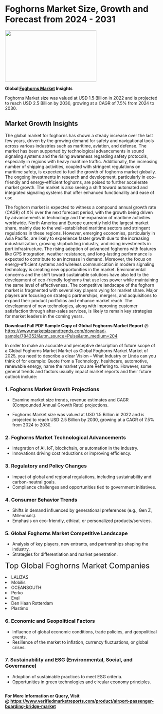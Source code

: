 <H1>Foghorns Market Size, Growth and Forecast from 2024 - 2031</H1><img class="aligncenter size-medium wp-image-584254" src="https://thirdeyenews.in/wp-content/uploads/2024/09/Global-Market-Research-300x168.jpeg" alt="" width="300" height="168" /><p><strong>Global&nbsp;<a href="https://www.marketsizeandtrends.com/download-sample/784352/&amp;utm_source=Pulse&amp;utm_medium=204">Foghorns Market</a> Insights</strong></p><p>Foghorns Market size was valued at USD 1.5 Billion in 2022 and is projected to reach USD 2.5 Billion by 2030, growing at a CAGR of 7.5% from 2024 to 2030.</p><p><h2>Market Growth Insights</h2> <p>The global market for foghorns has shown a steady increase over the last few years, driven by the growing demand for safety and navigational tools across various industries such as maritime, aviation, and defense. The market has been supported by technological advancements in sound signaling systems and the rising awareness regarding safety protocols, especially in regions with heavy maritime traffic. Additionally, the increasing number of shipping activities, coupled with stringent regulations on maritime safety, is expected to fuel the growth of foghorns market globally. The ongoing investments in research and development, particularly in eco-friendly and energy-efficient foghorns, are poised to further accelerate market growth. The market is also seeing a shift toward automated and integrated signaling systems that offer enhanced functionality and ease of use. </p> <p>The foghorn market is expected to witness a compound annual growth rate (CAGR) of X% over the next forecast period, with the growth being driven by advancements in technology and the expansion of maritime activities worldwide. North America and Europe currently hold the largest market share, mainly due to the well-established maritime sectors and stringent regulations in these regions. However, emerging economies, particularly in Asia Pacific, are likely to experience faster growth due to the increasing industrialization, growing shipbuilding industry, and rising investments in port infrastructure. The rising adoption of advanced foghorns with features like GPS integration, weather resistance, and long-lasting performance is expected to contribute to an increase in demand. Moreover, the focus on energy-efficient systems and wireless communication in modern signaling technology is creating new opportunities in the market. Environmental concerns and the shift toward sustainable solutions have also led to the development of eco-friendly foghorns that use less power while maintaining the same level of effectiveness. The competitive landscape of the foghorn market is fragmented with several key players vying for market share. Major players are focusing on strategic partnerships, mergers, and acquisitions to expand their product portfolios and enhance market reach. The development of new technologies, along with improving customer satisfaction through after-sales services, is likely to remain key strategies for market leaders in the coming years. </p><p><span class=""><strong>Download Full PDF Sample Copy of Global Foghorns Market Report</strong> @ <a href="https://www.marketsizeandtrends.com/download-sample/784352/&amp;utm_source=Pulse&amp;utm_medium=204" target="_blank">https://www.marketsizeandtrends.com/download-sample/784352/&amp;utm_source=Pulse&amp;utm_medium=204</a></span></p><p>In order to make an accurate and perceptive description of future scope of a Global&nbsp;Foghorns Market Market as Global&nbsp;Foghorns Market Market of 2025, you need to describe a clear Vision &ndash; What Industry or Linda can you think of for example: Quote from a Technology, healthcare, automotive, renewable energy, name the market you are Reffering to. However, some general trends and factors usually impact market reports and their future outlook include:</p><h3>1.&nbsp;<strong>Foghorns Market Growth Projections</strong></h3><ul><li>Examine market size trends, revenue estimates and CAGR (Compounded Annual Growth Rate) projections.</li><li><p>Foghorns Market size was valued at USD 1.5 Billion in 2022 and is projected to reach USD 2.5 Billion by 2030, growing at a CAGR of 7.5% from 2024 to 2030.</p></li></ul><h3>2.&nbsp;<strong>Foghorns Market Technological Advancements</strong></h3><ul><li>Integration of AI, IoT, blockchain, or automation in the industry.</li><li>Innovations driving cost reductions or improving efficiency.</li></ul><h3>3.&nbsp;<strong>Regulatory and Policy Changes</strong></h3><ul><li>Impact of global and regional regulations, including sustainability and carbon-neutral goals.</li><li>Compliance challenges and opportunities tied to government initiatives.</li></ul><h3>4.&nbsp;<strong>Consumer Behavior Trends</strong></h3><ul><li>Shifts in demand influenced by generational preferences (e.g., Gen Z, Millennials).</li><li>Emphasis on eco-friendly, ethical, or personalized products/services.</li></ul><h3>5.&nbsp;<strong>Global Foghorns Market Competitive Landscape</strong></h3><ul><li>Analysis of key players, new entrants, and partnerships shaping the industry.</li><li>Strategies for differentiation and market penetration.</li></ul><p data-pm-slice="1 1 []"><span style="color: inherit; font-family: inherit; font-size: 25px;">Top Global Foghorns Market Companies</span></p><div class="" data-test-id=""><p><li>LALIZAS</li><li> Mobilis</li><li> OCEANSOUTH</li><li> Perko</li><li> Eval</li><li> Den Haan Rotterdam</li><li> Plastimo</li></p></div><h3>6.&nbsp;<strong>Economic and Geopolitical Factors</strong></h3><ul><li>Influence of global economic conditions, trade policies, and geopolitical events.</li><li>Resilience of the market to inflation, currency fluctuations, or global crises.</li></ul><h3>7.&nbsp;<strong>Sustainability and ESG (Environmental, Social, and Governance)</strong></h3><ul><li>Adoption of sustainable practices to meet ESG criteria.</li><li>Opportunities in green technologies and circular economy principles.</li></ul><h2><strong style="font-size: 14px;">For More Information or Query, Visit @&nbsp;</strong><a style="background-color: #ffffff; font-size: 14px;" href="https://www.marketsizeandtrends.com/report/foghorns-market/" target="_blank">https://www.verifiedmarketreports.com/product/airport-passenger-boarding-bridge-market</a></h2>
